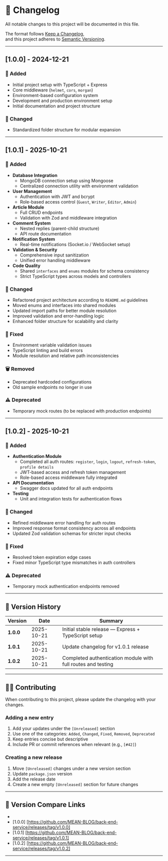 # 📘 Changelog

All notable changes to this project will be documented in this file.

The format follows [Keep a Changelog](https://keepachangelog.com/en/1.0.0/),  
and this project adheres to [Semantic Versioning](https://semver.org/spec/v2.0.0.html).

---

## [1.0.0] - 2024-12-21

### 🚀 Added

- Initial project setup with TypeScript + Express
- Core middleware (`helmet`, `cors`, `morgan`)
- Environment-based configuration system
- Development and production environment setup
- Initial documentation and project structure

### 🧩 Changed

- Standardized folder structure for modular expansion

---

## [1.0.1] - 2025-10-21

### 🚀 Added

- **Database Integration**
  - MongoDB connection setup using Mongoose
  - Centralized connection utility with environment validation
- **User Management**
  - Authentication with JWT and bcrypt
  - Role-based access control (`Guest`, `Writer`, `Editor`, `Admin`)
- **Article Module**
  - Full CRUD endpoints
  - Validation with Zod and middleware integration
- **Comment System**
  - Nested replies (parent-child structure)
  - API route documentation
- **Notification System**
  - Real-time notifications (Socket.io / WebSocket setup)
- **Validation & Security**
  - Comprehensive input sanitization
  - Unified error handling middleware
- **Code Quality**
  - Shared `interfaces` and `enums` modules for schema consistency
  - Strict TypeScript types across models and controllers

### 🧩 Changed

- Refactored project architecture according to `README.md` guidelines
- Moved enums and interfaces into shared modules
- Updated import paths for better module resolution
- Improved validation and error-handling logic
- Enhanced folder structure for scalability and clarity

### 🐞 Fixed

- Environment variable validation issues
- TypeScript linting and build errors
- Module resolution and relative path inconsistencies

### 🗑️ Removed

- Deprecated hardcoded configurations
- Old sample endpoints no longer in use

### ⚠️ Deprecated

- Temporary mock routes (to be replaced with production endpoints)

---

## [1.0.2] - 2025-10-21

### 🚀 Added

- **Authentication Module**
  - Completed all auth routes: `register`, `login`, `logout`, `refresh-token`, `profile details`
  - JWT-based access and refresh token management
  - Role-based access middleware fully integrated
- **API Documentation**
  - Swagger docs updated for all auth endpoints
- **Testing**
  - Unit and integration tests for authentication flows

### 🧩 Changed

- Refined middleware error handling for auth routes
- Improved response format consistency across all endpoints
- Updated Zod validation schemas for stricter input checks

### 🐞 Fixed

- Resolved token expiration edge cases
- Fixed minor TypeScript type mismatches in auth controllers

### ⚠️ Deprecated

- Temporary mock authentication endpoints removed

---

## 🧱 Version History

| Version   | Date       | Summary                                                      |
| --------- | ---------- | ------------------------------------------------------------ |
| **1.0.0** | 2025-10-21 | Initial stable release — Express + TypeScript setup          |
| **1.0.1** | 2025-10-21 | Update changelog for v1.0.1 release                          |
| **1.0.2** | 2025-10-21 | Completed authentication module with full routes and testing |

---

## 🧑‍💻 Contributing

When contributing to this project, please update the changelog with your changes.

### Adding a new entry

1. Add your updates under the `[Unreleased]` section
2. Use one of the categories: `Added`, `Changed`, `Fixed`, `Removed`, `Deprecated`
3. Keep entries concise but descriptive
4. Include PR or commit references when relevant (e.g., `[#42]`)

### Creating a new release

1. Move `[Unreleased]` changes under a new version section
2. Update `package.json` version
3. Add the release date
4. Create a new empty `[Unreleased]` section for future changes

---

## 🔗 Version Compare Links

- [Unreleased]: https://github.com/your-org/your-repo/compare/v0.0.0...HEAD
- [1.0.0] [https://github.com/MEAN-BLOG/back-end-service/releases/tag/v1.0.0]
- [1.0.1] [https://github.com/MEAN-BLOG/back-end-service/releases/tag/v1.0.1]
- [1.0.2] [https://github.com/MEAN-BLOG/back-end-service/releases/tag/v1.0.2]

---
